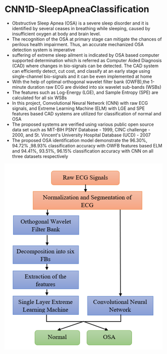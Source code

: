 # CNN1D-SleepApneaClassification
- Obstructive Sleep Apnea (OSA) is a severe sleep disorder and it is identified by several ceases in breathing while sleeping, caused by insufficient oxygen at body and brain level. 
- The recognition of the OSA at primary stage can mitigate the chances of perilous health impairment. Thus, an accurate mechanized OSA detection system is imperative
- suffering of extreme sleep ailment is indicated by OSA based computer supported determination which is referred as Computer Aided Diagnosis (CAD) where changes in bio-signals can be detected. 
The CAD system can efficiently detect, cut cost, and classify at an early stage using single-channel bio-signals and it can be even implemented at home
- With the help of optimal orthogonal wavelet filter bank (OWFB),the 1-minute duration raw ECG are divided into six wavelet sub-bands (WSBs)
- The features such as Log-Energy (LGE), and Sample Entropy (SPE) are calculated for all six WSBs
- In this project, Convolutional Neural Network (CNN) with raw ECG signals, and Extreme Learning Machine (ELM) with LGE and SPE features based CAD systems are utilized for classification of normal and OSA
- The proposed systems are verified using various public open source data set such as MIT-BIH PSNY Database - 1999, CINC challenge - 2000, and St. Vincent's University Hospital Database (UCD) - 2007 
- The proposed OSA identification model demonstrate the 96.30%, 94.72% ,98.93% classification accuracy with OWFB features based ELM and 94.41%, 93.51%, 96.15% classification accuracy with CNN on all three datasets respectively

![Flow Chart of the Project](https://github.com/pjborad/CNN1D-SleepApneaClassification/blob/main/FlowChart.PNG)

